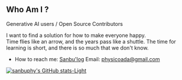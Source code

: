 ## Who Am I ? 

Generative AI users / Open Source Contributors

I want to find a solution for how to make everyone happy.  
Time flies like an arrow, and the years pass like a shuttle. The time for learning is short, and there is so much that we don't know.

- How to reach me: [Sanbu'log](https://www.aispacewalk.cn/) Email: physicoada@gmail.com

[![sanbuphy's GitHub stats-Light](https://github-readme-stats.vercel.app/api?username=sanbuphy&show_icons=true&theme=default#gh-light-mode-only)](https://github.com/anuraghazra/github-readme-stats#gh-light-mode-only)
